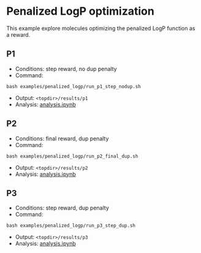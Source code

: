 # Penalized LogP optimization
This example explore molecules optimizing the penalized LogP function as a reward.

## P1
- Conditions: step reward, no dup penalty
- Command:
```
bash examples/penalized_logp/run_p1_step_nodup.sh
```
- Output: `<topdir>/results/p1`
- Analysis: [analysis.ipynb](analysis.ipynb)

## P2
- Conditions: final reward, dup penalty
- Command:
```
bash examples/penalized_logp/run_p2_final_dup.sh
```
- Output: `<topdir>/results/p2`
- Analysis: [analysis.ipynb](analysis.ipynb)

## P3
- Conditions: step reward, dup penalty
- Command:
```
bash examples/penalized_logp/run_p3_step_dup.sh
```
- Output: `<topdir>/results/p3`
- Analysis: [analysis.ipynb](analysis.ipynb)
